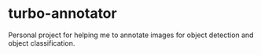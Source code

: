 # turbo-annotator
Personal project for helping me to annotate images for object detection and object classification.

